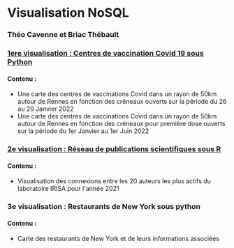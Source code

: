 <h1> Visualisation NoSQL </h1>
<h3> Théo Cavenne et Briac Thébault </h3>

<h3><a href="/NoSQL/1_visu_covid.html"> 1ere visualisation : Centres de vaccination Covid 19 sous Python  </a></h3>

<h4> Contenu : </h4>
<ul>
            <li>Une carte des centres de vaccinations Covid dans un rayon de 50km autour de Rennes en fonction des créneaux ouverts sur la période du 26 au 29 Janvier 2022</li>
            <li>Une carte des centres de vaccinations Covid dans un rayon de 50km autour de Rennes en fonction des créneaux pour première dose ouverts sur la période du 1er Janvier au 1er Juin 2022</li>
        </ul>



            
<h3> <a href="/NoSQL/2_reseau.html"> 2e visualisation : Réseau de publications scientifiques sous R </a></h3>
<h4> Contenu : </h4>
<ul>
            <li> Visualisation des connexions entre les 20 auteurs les plus actifs du laboratoire IRISA pour l'année 2021</li>    
</ul>



<h3> 3e visualisation : Restaurants de New York sous python</h3>
<h4> Contenu : </h4>
<ul>
            <li> Carte des restaurants de New York et de leurs informations associées </li>    
</ul>


